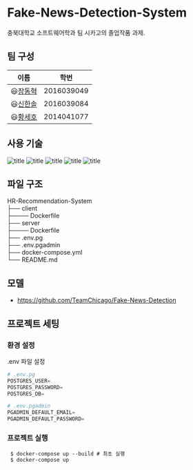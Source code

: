 # Fake-News-Detection-System
충북대학교 소프트웨어학과 팀 시카고의 졸업작품 과제.

## 팀 구성
| **이름** | **학번** |
|----------|-----|
|😃[장동혁](https://github.com/JDhyeok)|2016039049|
|😃[신한솔](https://github.com/961230)|2016039084|
|😃[황세호](https://github.com/sehoHwang)|2014041077|

## 사용 기술
![title](https://img.shields.io/badge/-Docker-2496ED?&logo=Docker&logoColor=white) ![title](https://img.shields.io/badge/-PyTorch-%23EE4C2C.svg?&logo=Pytorch&logoColor=white) 
  ![title](https://img.shields.io/badge/-SpringBoot-6DB33F?&logo=Spring&logoColor=white) ![title](https://img.shields.io/badge/-React-61DAFB?&logo=React&logoColor=white) ![title](https://img.shields.io/badge/-Postgresql-4479A1?&logo=Postgresql&logoColor=white)  
  
## 파일 구조
HR-Recommendation-System \
├── client \
├──── Dockerfile \
├── server \
├──── Dockerfile \
├── .env.pg \
├── .env.pgadmin \
├── docker-compose.yml \
└── README.md


## 모델
- https://github.com/TeamChicago/Fake-News-Detection

## 프로젝트 세팅
### 환경 설정
.env 파일 설정
```python
# .env.pg
POSTGRES_USER=
POSTGRES_PASSWORD=
POSTGRES_DB=

# .env.pgadmin
PGADMIN_DEFAULT_EMAIL=
PGADMIN_DEFAULT_PASSWORD=
```

### 프로젝트 실행
```shell
 $ docker-compose up --build # 최초 실행
 $ docker-compose up
```
